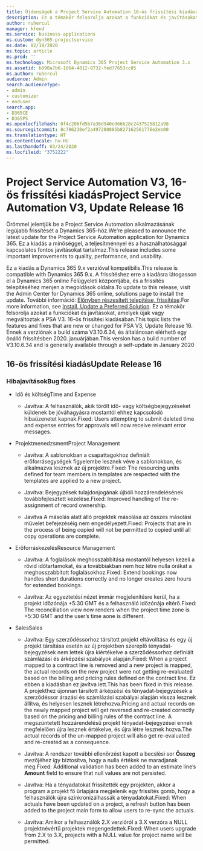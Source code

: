 ```yaml
---
title: Újdonságok a Project Service Automation 16-ös frissítési kiadásának V3 változatában
description: Ez a témakör felsorolja azokat a funkciókat és javításokat, amelyek elérhetők a Project Service Automation V3. 16-os frissítési kiadásában.
author: ruhercul
manager: kfend
ms.service: business-applications
ms.custom: dyn365-projectservice
ms.date: 02/18/2020
ms.topic: article
ms.prod: ''
ms.technology: Microsoft Dynamics 365 Project Service Automation 3.x
ms.assetid: b890a7b6-1664-4812-8732-fed77653cc05
ms.author: ruhercul
audience: Admin
search.audienceType:
- admin
- customizer
- enduser
search.app:
- D365CE
- D365PS
ms.openlocfilehash: 0f4c206fd5b7a36d940e966b28c2437525812a98
ms.sourcegitcommit: 8c786230ef2a497280885b827162561776e2eb00
ms.translationtype: HT
ms.contentlocale: hu-HU
ms.lasthandoff: 03/24/2020
ms.locfileid: "3752222"
---
```

# <a name="project-service-automation-v3-update-release-16"></a><span data-ttu-id="f90b4-103">Project Service Automation V3, 16-ös frissítési kiadás</span><span class="sxs-lookup"><span data-stu-id="f90b4-103">Project Service Automation V3, Update Release 16</span></span>
<span data-ttu-id="f90b4-104">Örömmel jelentjük be a Project Service Automation alkalmazásának legújabb frissítését a Dynamics 365-höz.</span><span class="sxs-lookup"><span data-stu-id="f90b4-104">We’re pleased to announce the latest update for the Project Service Automation application for Dynamics 365.</span></span> <span data-ttu-id="f90b4-105">Ez a kiadás a minőséggel, a teljesítménnyel és a használhatósággal kapcsolatos fontos javításokat tartalmaz.</span><span class="sxs-lookup"><span data-stu-id="f90b4-105">This release includes some important improvements to quality, performance, and usability.</span></span>

<span data-ttu-id="f90b4-106">Ez a kiadás a Dynamics 365 9.x verzióval kompatibilis.</span><span class="sxs-lookup"><span data-stu-id="f90b4-106">This release is compatible with Dynamics 365 9.x.</span></span> <span data-ttu-id="f90b4-107">A frissítéshez erre a kiadásra látogasson el a Dynamics 365 online Felügyeleti központjába, és a frissítés telepítéséhez menjen a megoldások oldalra.</span><span class="sxs-lookup"><span data-stu-id="f90b4-107">To update to this release, visit the Admin Center for Dynamics 365 online, solutions page to install the update.</span></span> <span data-ttu-id="f90b4-108">További információ: [Előnyben részesített telepítése, frissítése](https://docs.microsoft.com/dynamics365/project-service/upgrade-psa-home-page).</span><span class="sxs-lookup"><span data-stu-id="f90b4-108">For more information, see [Install, Update a Preferred Solution](https://docs.microsoft.com/dynamics365/project-service/upgrade-psa-home-page).</span></span> <span data-ttu-id="f90b4-109">Ez a témakör felsorolja azokat a funkciókat és javításokat, amelyek újak vagy megváltoztak a PSA V3. 16-ös frissítési kiadásában.</span><span class="sxs-lookup"><span data-stu-id="f90b4-109">This topic lists the features and fixes that are new or changed for PSA V3, Update Release 16.</span></span> <span data-ttu-id="f90b4-110">Ennek a verziónak a build száma V3.10.6.34, és általánosan elérhető egy önálló frissítésben 2020. januárjában.</span><span class="sxs-lookup"><span data-stu-id="f90b4-110">This version has a build number of V3.10.6.34 and is generally available through a self-update in January 2020</span></span>

## <a name="update-release-16"></a><span data-ttu-id="f90b4-111">16-ös frissítési kiadás</span><span class="sxs-lookup"><span data-stu-id="f90b4-111">Update Release 16</span></span>

### <a name="bug-fixes"></a><span data-ttu-id="f90b4-112">Hibajavítások</span><span class="sxs-lookup"><span data-stu-id="f90b4-112">Bug fixes</span></span>

-   <span data-ttu-id="f90b4-113">Idő és költség</span><span class="sxs-lookup"><span data-stu-id="f90b4-113">Time and Expense</span></span>

    -   <span data-ttu-id="f90b4-114">Javítva: A felhasználók, akik törölt idő- vagy költségbejegyzéseket küldenek be jóváhagyásra mostantól ehhez kapcsolódó hibaüzenetet kapnak.</span><span class="sxs-lookup"><span data-stu-id="f90b4-114">Fixed: Users attempting to submit deleted time and expense entries for approvals will now receive relevant error messages.</span></span>

-   <span data-ttu-id="f90b4-115">Projektmenedzsment</span><span class="sxs-lookup"><span data-stu-id="f90b4-115">Project Management</span></span>

    -   <span data-ttu-id="f90b4-116">Javítva: A sablonokban a csapattagokhoz definiált erőforrásegységek figyelembe lesznek véve a sablonokban, és alkalmazva lesznek az új projektre.</span><span class="sxs-lookup"><span data-stu-id="f90b4-116">Fixed: The resourcing units defined for team members in templates are respected with the templates are applied to a new project.</span></span>

    -   <span data-ttu-id="f90b4-117">Javítva: Bejegyzések tulajdonjogának újbóli hozzárendelésének továbbfejlesztett kezelése.</span><span class="sxs-lookup"><span data-stu-id="f90b4-117">Fixed: Improved handling of the re-assignment of record ownership.</span></span>

    -   <span data-ttu-id="f90b4-118">Javítva A másolás alatt álló projektek másolása az összes másolási művelet befejezéséig nem engedélyezett.</span><span class="sxs-lookup"><span data-stu-id="f90b4-118">Fixed: Projects that are in the process of being copied will not be permitted to copied until all copy operations are complete.</span></span>

-   <span data-ttu-id="f90b4-119">Erőforráskezelés</span><span class="sxs-lookup"><span data-stu-id="f90b4-119">Resource Management</span></span>

    -   <span data-ttu-id="f90b4-120">Javítva: A foglalások meghosszabbítása mostantól helyesen kezeli a rövid időtartamokat, és a továbbiakban nem hoz létre nulla órákat a meghosszabbított foglalásokhoz.</span><span class="sxs-lookup"><span data-stu-id="f90b4-120">Fixed: Extend bookings now handles short durations correctly and no longer creates zero hours for extended bookings.</span></span>

    -   <span data-ttu-id="f90b4-121">Javítva: Az egyeztetési nézet immár megjelenítésre kerül, ha a projekt időzónája +5:30 GMT és a felhasználó időzónája eltérő.</span><span class="sxs-lookup"><span data-stu-id="f90b4-121">Fixed: The reconciliation view now renders when the project time zone is +5:30 GMT and the user’s time aone is different.</span></span>

-   <span data-ttu-id="f90b4-122">Sales</span><span class="sxs-lookup"><span data-stu-id="f90b4-122">Sales</span></span>

    -   <span data-ttu-id="f90b4-123">Javítva: Egy szerződéssorhoz társított projekt eltávolítása és egy új projekt társítása esetén az új projektben szereplő tényadat-bejegyzések nem lettek újra kiértékelve a szerződéssorhoz definiált számlázási és árképzési szabályok alapján.</span><span class="sxs-lookup"><span data-stu-id="f90b4-123">Fixed: When a project mapped to a contract line is removed and a new project is mapped, the actual records on the new project were not getting re-evaluated based on the billing and pricing rules defined on the contract line.</span></span> <span data-ttu-id="f90b4-124">Ez ebben a kiadásban ez javítva lett.</span><span class="sxs-lookup"><span data-stu-id="f90b4-124">This has been fixed in this release.</span></span> <span data-ttu-id="f90b4-125">A projekthez újonnan társított árképzési és tényadat-bejegyzések a szerződéssor árazási és számlázási szabályai alapján vissza lesznek állítva, és helyesen lesznek létrehozva.</span><span class="sxs-lookup"><span data-stu-id="f90b4-125">Pricing and actual records on the newly mapped project will get reversed and re-created correctly based on the pricing and billing rules of the contract line.</span></span> <span data-ttu-id="f90b4-126">A megszüntetett hozzárendelésű projekt tényadat-bejegyzései ennek megfelelően újra lesznek értékelve, és újra létre lesznek hozva.</span><span class="sxs-lookup"><span data-stu-id="f90b4-126">The actual records of the un-mapped project will also get re-evaluated and re-created as a consequence.</span></span>

    -   <span data-ttu-id="f90b4-127">Javítva: A rendszer további ellenőrzést kapott a becslési sor **Összeg** mezőjéhez így biztosítva, hogy a nulla értékek ne maradjanak meg.</span><span class="sxs-lookup"><span data-stu-id="f90b4-127">Fixed: Additional validation has been added to an estimate line’s **Amount** field to ensure that null values are not persisted.</span></span>

    -   <span data-ttu-id="f90b4-128">Javítva: Ha a tényadatokat frissítették egy projekten, akkor a program a projekt fő űrlapjára megjelenik egy frissítés gomb, hogy a felhasználók újra szinkronizálhassák a tényadatokat.</span><span class="sxs-lookup"><span data-stu-id="f90b4-128">Fixed: When actuals have been updated on a project, a refresh button has been added to the project main form to allow users to re-sync the actuals.</span></span>

    -   <span data-ttu-id="f90b4-129">Javítva: Amikor a felhasználók 2.X verzióról a 3.X verzóra a NULL projektnévértű projektek megengedettek.</span><span class="sxs-lookup"><span data-stu-id="f90b4-129">Fixed: When users upgrade from 2.X to 3.X, projects with a NULL value for project name will be permitted.</span></span>

